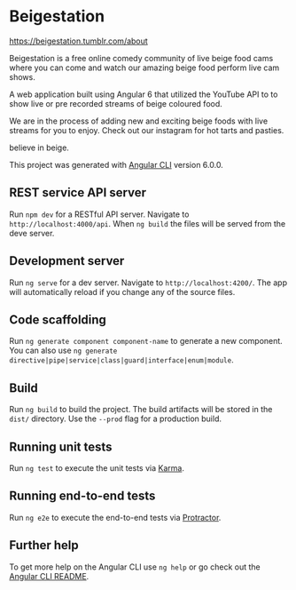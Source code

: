 # Beigestation

https://beigestation.tumblr.com/about

Beigestation is a free online comedy community of live beige food cams where you can come and watch our amazing beige food perform live cam shows. 

A web application built using Angular 6 that utilized the YouTube API to to show live or pre recorded streams of beige coloured food.

We are in the process of adding new and exciting beige foods with live streams for you to enjoy. Check out our instagram for hot tarts and pasties.

believe in beige.


This project was generated with [Angular CLI](https://github.com/angular/angular-cli) version 6.0.0.

## REST service API server

Run `npm dev` for a RESTful API server. Navigate to `http://localhost:4000/api`. When `ng build` the files will be served from the deve server.


## Development server

Run `ng serve` for a dev server. Navigate to `http://localhost:4200/`. The app will automatically reload if you change any of the source files.

## Code scaffolding

Run `ng generate component component-name` to generate a new component. You can also use `ng generate directive|pipe|service|class|guard|interface|enum|module`.

## Build

Run `ng build` to build the project. The build artifacts will be stored in the `dist/` directory. Use the `--prod` flag for a production build.

## Running unit tests

Run `ng test` to execute the unit tests via [Karma](https://karma-runner.github.io).

## Running end-to-end tests

Run `ng e2e` to execute the end-to-end tests via [Protractor](http://www.protractortest.org/).

## Further help

To get more help on the Angular CLI use `ng help` or go check out the [Angular CLI README](https://github.com/angular/angular-cli/blob/master/README.md).

